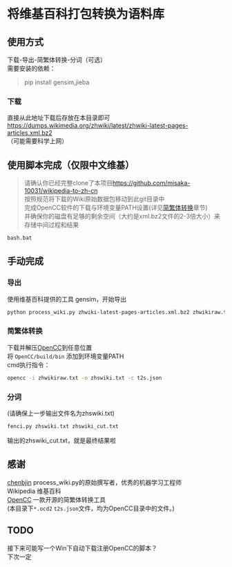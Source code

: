 # 将维基百科打包转换为语料库

## 使用方式

下载-导出-简繁体转换-分词（可选）  
需要安装的依赖：  
> pip install gensim,jieba  

### 下载

直接从此地址下载后存放在本目录即可  
<https://dumps.wikimedia.org/zhwiki/latest/zhwiki-latest-pages-articles.xml.bz2>  
（可能需要科学上网）

## 使用脚本完成（仅限中文维基）

> 请确认你已经完整clone了本项目<https://github.com/misaka-10031/wikipedia-to-zh-cn>  
> 按照规范将下载的Wiki原始数据包移动到此git目录中  
> 完成OpenCC软件的下载与环境变量PATH设置(详见[简繁体转换](https://github.com/misaka-10031/wikipedia-to-zh-cn#%E7%AE%80%E7%B9%81%E4%BD%93%E8%BD%AC%E6%8D%A2)章节)  
> 并确保你的磁盘有足够的剩余空间（大约是xml.bz2文件的2-3倍大小）来存储中间过程和结果  

```bash
bash.bat
```

## 手动完成

### 导出

使用维基百科提供的工具 gensim，开始导出  

```bash
python process_wiki.py zhwiki-latest-pages-articles.xml.bz2 zhwikiraw.txt  
```

### 简繁体转换

下载并解压[OpenCC](https://github.com/BYVoid/OpenCC)到任意位置  
将 `OpenCC/build/bin` 添加到环境变量PATH  
cmd执行指令：  

```bash
opencc -i zhwikiraw.txt -o zhswiki.txt -c t2s.json  
```

### 分词

(请确保上一步输出文件名为zhswiki.txt)  

```bash
fenci.py zhswiki.txt zhswiki_cut.txt  
```

输出的zhswiki_cut.txt，就是最终结果啦  

## 感谢

[chenbjin](https://github.com/chenbjin) process_wiki.py的原始撰写者，优秀的机器学习工程师  
Wikipedia 维基百科  
[OpenCC](https://github.com/BYVoid/OpenCC) 一款开源的简繁体转换工具  
(本目录下`*.ocd2` `t2s.json`文件，均为OpenCC目录中的文件。)

## TODO

接下来可能写一个Win下自动下载注册OpenCC的脚本？  
下次一定  
